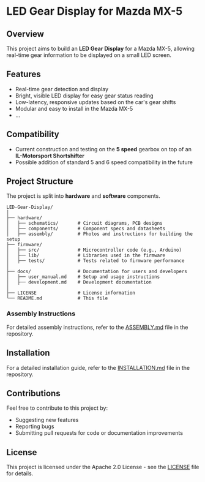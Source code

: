 # LED Gear Display for Mazda MX-5

## Overview
This project aims to build an **LED Gear Display** for a Mazda MX-5, allowing real-time gear information to be displayed on a small LED screen.

## Features
- Real-time gear detection and display
- Bright, visible LED display for easy gear status reading
- Low-latency, responsive updates based on the car's gear shifts
- Modular and easy to install in the Mazda MX-5
- ...

## Compatibility
- Current construction and testing on the **5 speed** gearbox on top of an **IL-Motorsport Shortshifter**
- Possible addition of standard 5 and 6 speed compatibility in the future

## Project Structure
The project is split into **hardware** and **software** components.

```plaintext
LED-Gear-Display/
│
├── hardware/
│   ├── schematics/       # Circuit diagrams, PCB designs
│   ├── components/       # Component specs and datasheets
│   ├── assembly/         # Photos and instructions for building the setup
├── firmware/
│   ├── src/              # Microcontroller code (e.g., Arduino)
│   ├── lib/              # Libraries used in the firmware
│   ├── tests/            # Tests related to firmware performance
│
├── docs/                 # Documentation for users and developers
│   ├── user_manual.md    # Setup and usage instructions
│   ├── development.md    # Development documentation
│
├── LICENSE               # License information
└── README.md             # This file
```

### Assembly Instructions
For detailed assembly instructions, refer to the [ASSEMBLY.md](repo/ASSEMBLY.md) file in the repository.

## Installation
For a detailed installation guide, refer to the [INSTALLATION.md](repo/INSTALLATION.md) file in the repository.

## Contributions
Feel free to contribute to this project by:
- Suggesting new features
- Reporting bugs
- Submitting pull requests for code or documentation improvements

## License
This project is licensed under the Apache 2.0 License - see the [LICENSE](LICENSE) file for details.
